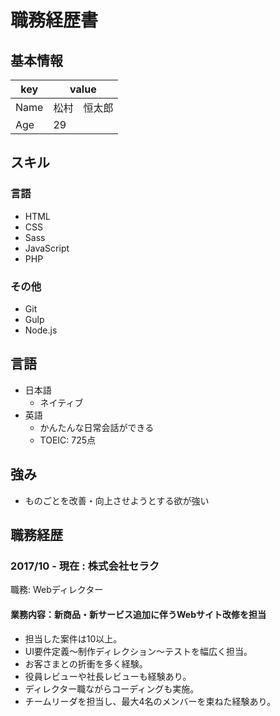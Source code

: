 # 職務経歴書

## 基本情報

|key|value|
|---|-----|
|Name|松村　恒太郎|
|Age|29|


## スキル
### 言語
- HTML
- CSS
- Sass
- JavaScript
- PHP

### その他

- Git
- Gulp
- Node.js

## 言語

- 日本語
  - ネイティブ
- 英語
  - かんたんな日常会話ができる
  - TOEIC: 725点

## 強み

- ものごとを改善・向上させようとする欲が強い

## 職務経歴

### 2017/10 - 現在 : 株式会社セラク

職務: Webディレクター

#### 業務内容：新商品・新サービス追加に伴うWebサイト改修を担当

- 担当した案件は10以上。
- UI要件定義〜制作ディレクション〜テストを幅広く担当。
- お客さまとの折衝を多く経験。
- 役員レビューや社長レビューも経験あり。
- ディレクター職ながらコーディングも実施。
- チームリーダを担当し、最大4名のメンバーを束ねた経験あり。
